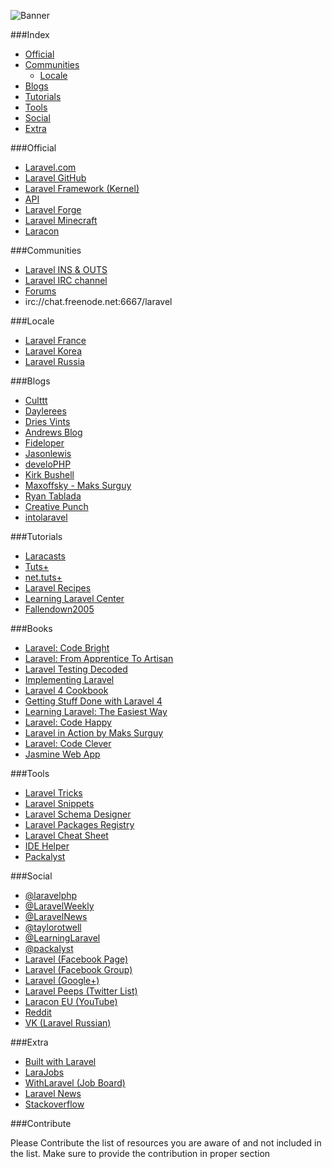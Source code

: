 ![Banner](http://i.imgur.com/k0G6tMM.png)

###Index
* [Official](#official)
* [Communities](#communities)
	* [Locale](#locale) 	
* [Blogs](#blogs)
* [Tutorials](#tutorials)
* [Tools](#tools)
* [Social](#social)
* [Extra](#extra)

###Official
* [Laravel.com](http://laravel.com/)
* [Laravel GitHub](https://github.com/laravel/laravel) 
* [Laravel Framework (Kernel)](https://github.com/laravel/framework)
* [API](http://laravel.com/api/)
* [Laravel Forge](https://forge.laravel.com)
* [Laravel Minecraft](http://minecraft.laravel.com)
* [Laracon](https://conference.laravel.com/)

###Communities
* [Laravel INS & OUTS](http://laravel.io/)
* [Laravel IRC channel](http://laravel.io/irc)
* [Forums](http://laravel.io/forum)
* irc://chat.freenode.net:6667/laravel

###Locale
* [Laravel France](http://laravel.fr)
* [Laravel Korea](http://laravel-korea.org/)
* [Laravel Russia](http://laravel.ru)

###Blogs
* [Culttt](http://culttt.com)
* [Daylerees](http://daylerees.com/)
* [Dries Vints](http://driesvints.com/)
* [Andrews Blog](http://blog.kongnir.com)
* [Fideloper](http://fideloper.com/tag/laravel)
* [Jasonlewis](http://jasonlewis.me)
* [develoPHP](http://www.develophp.org/)
* [Kirk Bushell](http://kirkbushell.me/categories/laravel/)
* [Maxoffsky - Maks Surguy](http://maxoffsky.com/category/code-blog/)
* [Ryan Tablada](http://ryantablada.com/tag/Laravel)
* [Creative Punch](http://creative-punch.net/articles/php-articles/laravel-tutorials/)
* [intolaravel](http://www.intolaravel.com/)

###Tutorials
* [Laracasts](https://laracasts.com/)
* [Tuts+](https://tutsplus.com/?s=laravel&post_type=all)
* [net.tuts+](https://tutsplus.com/?s=laravel&post_type=all)
* [Laravel Recipes](http://laravel-recipes.com/)
* [Learning Laravel Center](http://www.learninglaravel.net)
* [Fallendown2005](https://www.youtube.com/user/fallendown2005)

###Books
* [Laravel: Code Bright](https://leanpub.com/codebright)
* [Laravel: From Apprentice To Artisan](https://leanpub.com/laravel)
* [Laravel Testing Decoded](https://leanpub.com/laravel-testing-decoded)
* [Implementing Laravel](https://leanpub.com/implementinglaravel)
* [Laravel 4 Cookbook](https://leanpub.com/laravel4cookbook)
* [Getting Stuff Done with Laravel 4](https://leanpub.com/gettingstuffdonelaravel)
* [Learning Laravel: The Easiest Way](https://leanpub.com/learninglaravel)
* [Laravel: Code Happy](https://leanpub.com/codehappy)
* [Laravel in Action by Maks Surguy](http://www.manning.com/surguy/)
* [Laravel: Code Clever](https://leanpub.com/codeclever)
* [Jasmine Web App](https://leanpub.com/jasminewebapp)

###Tools
* [Laravel Tricks](http://www.laravel-tricks.com/)
* [Laravel Snippets](http://laravelsnippets.com/)
* [Laravel Schema Designer](http://laravelsd.com/)
* [Laravel Packages Registry](http://registry.autopergamene.eu/)
* [Laravel Cheat Sheet](http://cheats.laravel.com)
* [IDE Helper](https://github.com/barryvdh/laravel-ide-helper)
* [Packalyst](http://packalyst.com)

###Social
* [@laravelphp](https://twitter.com/laravelphp)
* [@LaravelWeekly](https://twitter.com/LaravelWeekly)
* [@LaravelNews](https://twitter.com/laravelnews)
* [@taylorotwell](https://twitter.com/taylorotwell)
* [@LearningLaravel](https://twitter.com/LearningLaravel)
* [@packalyst](https://twitter.com/packalyst)
* [Laravel (Facebook Page)](https://www.facebook.com/LaravelCommunity)
* [Laravel (Facebook Group)](https://www.facebook.com/groups/LaravelCommunity)
* [Laravel (Google+)](https://plus.google.com/u/0/communities/106838454910116161868)
* [Laravel Peeps (Twitter List)](https://twitter.com/jeffrey_way/laravel-peeps/members)
* [Laracon EU (YouTube)](http://www.youtube.com/channel/UCb9XEo_1SDNR8Ucpbktrg5A)
* [Reddit](http://www.reddit.com/r/laravel/)
* [VK (Laravel Russian)](http://vk.com/laravel_rus)

###Extra
* [Built with Laravel](http://builtwithlaravel.com)
* [LaraJobs](https://larajobs.com)
* [WithLaravel (Job Board)](http://withlaravel.com)
* [Laravel News](http://laravel-news.com)
* [Stackoverflow](http://stackoverflow.com/questions/tagged/laravel)

###Contribute

Please Contribute the list of resources you are aware of and not included in the list. Make sure to provide the contribution in proper section
